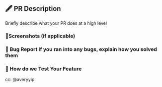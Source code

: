 ## 🖋 PR Description

Briefly describe what your PR does at a high level

### 🤳Screenshots (if applicable)

### 🐞 Bug Report If you ran into any bugs, explain how you solved them

### 🧪 How do we Test Your Feature

cc: @averyyip
